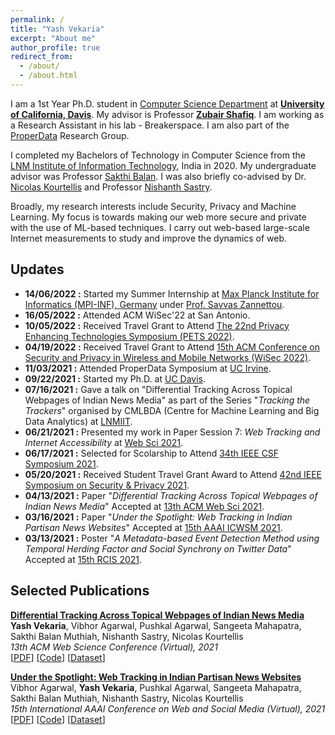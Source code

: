 ```yaml
---
permalink: /
title: "Yash Vekaria"
excerpt: "About me"
author_profile: true
redirect_from: 
  - /about/
  - /about.html
---
```


I am a 1st Year Ph.D. student in [Computer Science Department](https://cs.ucdavis.edu/) at [**University of California, Davis**](https://www.ucdavis.edu/). My advisor is Professor [**Zubair Shafiq**](https://web.cs.ucdavis.edu/~zubair/). I am working as a Research Assistant in his lab - Breakerspace. I am also part of the [ProperData](https://properdata.eng.uci.edu) Research Group.

I completed my Bachelors of Technology in Computer Science from the [LNM Institute of Information Technology](https://www.lnmiit.ac.in/), India in 2020. My undergraduate advisor was Professor [Sakthi Balan](http://sakthibalan.in/). I was also briefly co-advised by Dr. [Nicolas Kourtellis](https://www.concordia-h2020.eu/nicolas-kourtellis/) and Professor [Nishanth Sastry](https://www.surrey.ac.uk/people/nishanth-sastry).

Broadly, my research interests include Security, Privacy and Machine Learning. My focus is towards making our web more secure and private with the use of ML-based techniques. I carry out web-based large-scale Internet measurements to study and improve the dynamics of web.


Updates
------

* **14/06/2022 :** Started my Summer Internship at <ins>Max Planck Institute for Informatics (MPI-INF), Germany</ins> under <ins>Prof. Savvas Zannettou</ins>.
* **16/05/2022 :** Attended ACM WiSec'22 at San Antonio.
* **10/05/2022 :** Received Travel Grant to Attend <ins>The 22nd Privacy Enhancing Technologies Symposium (PETS 2022)</ins>.
* **04/19/2022 :** Received Travel Grant to Attend <ins>15th ACM Conference on Security and Privacy in Wireless and Mobile Networks (WiSec 2022)</ins>.
* **11/03/2021 :** Attended ProperData Symposium at <ins>UC Irvine</ins>.
* **09/22/2021 :** Started my Ph.D. at <ins>UC Davis</ins>.
* **07/16/2021 :** Gave a talk on "Differential Tracking Across Topical Webpages of Indian News Media" as part of the Series "_Tracking the Trackers_" organised by CMLBDA (Centre for Machine Learning and Big Data Analytics) at <ins>LNMIIT</ins>.
* **06/21/2021 :** Presented my work in Paper Session 7: _Web Tracking and Internet Accessibility_ at <ins>Web Sci 2021</ins>.
* **06/17/2021 :** Selected for Scolarship to Attend <ins>34th IEEE CSF Symposium 2021</ins>.
* **05/20/2021 :** Received Student Travel Grant Award to Attend <ins>42nd IEEE Symposium on Security & Privacy 2021</ins>.
* **04/13/2021 :** Paper "_Differential Tracking Across Topical Webpages of Indian News Media_" Accepted at <ins>13th ACM Web Sci 2021</ins>.
* **03/16/2021 :** Paper "_Under the Spotlight: Web Tracking in Indian Partisan News Websites_" Accepted at <ins>15th AAAI ICWSM 2021</ins>.
* **03/13/2021 :** Poster "_A Metadata-based Event Detection Method using Temporal Herding Factor and Social Synchrony on Twitter Data_" Accepted at <ins>15th RCIS 2021</ins>.


Selected Publications
------

**[Differential Tracking Across Topical Webpages of Indian News Media](https://dl.acm.org/doi/abs/10.1145/3447535.3462497)**  
**Yash Vekaria**, Vibhor Agarwal, Pushkal Agarwal, Sangeeta Mahapatra, Sakthi Balan Muthiah, Nishanth Sastry, Nicolas Kourtellis  
_13th ACM Web Science Conference (Virtual), 2021_  
[[PDF](http://yash-vekaria.github.io/files/websci21_diff_tracking.pdf)] [[Code](https://github.com/Yash-Vekaria/Topical-Tracking-Indian-News-Websites)] [[Dataset](https://nms.kcl.ac.uk/netsys/datasets/india-topic/)]

**[Under the Spotlight: Web Tracking in Indian Partisan News Websites](https://ojs.aaai.org/index.php/ICWSM/article/view/18038)**  
Vibhor Agarwal, **Yash Vekaria**, Pushkal Agarwal, Sangeeta Mahapatra, Sakthi Balan Muthiah, Nishanth Sastry, Nicolas Kourtellis  
_15th International AAAI Conference on Web and Social Media (Virtual), 2021_  
[[PDF](http://yash-vekaria.github.io/files/icwsm21_under_spotlight.pdf)] [[Code](https://github.com/Yash-Vekaria/Web-Tracking-in-Indian-Partisan-News-Websites)] [[Dataset](https://nms.kcl.ac.uk/netsys/datasets/india-tracking/)]
